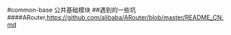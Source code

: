#common-base  公共基础模块
##遇到的一些坑
####ARouter,https://github.com/alibaba/ARouter/blob/master/README_CN.md
